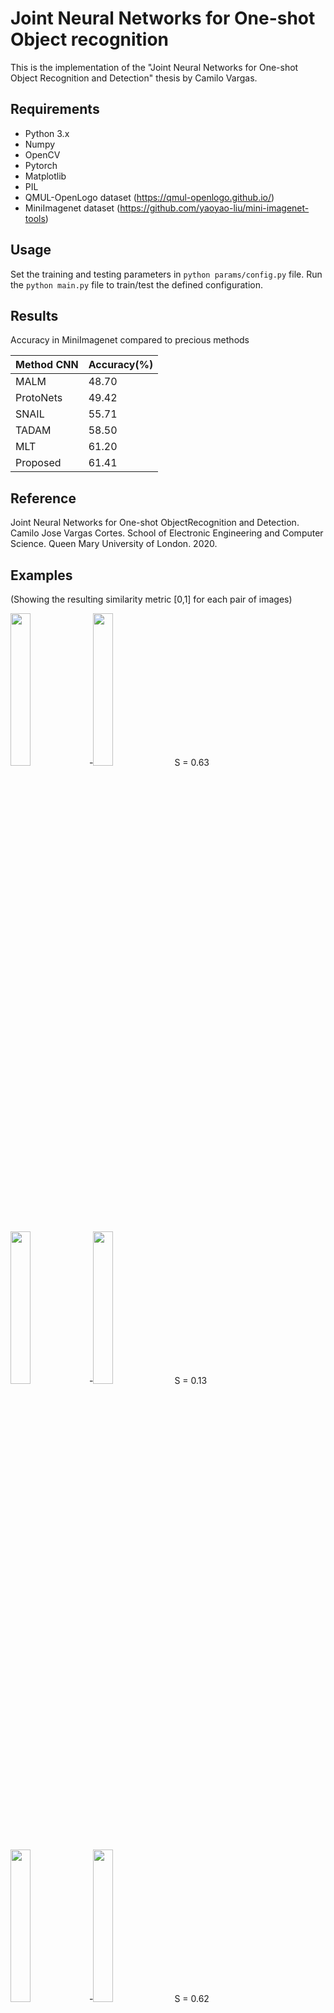 # Joint Neural Networks for One-shot Object recognition

This is the implementation of the "Joint Neural Networks for One-shot Object Recognition and Detection" thesis by Camilo Vargas.

## Requirements
* Python 3.x
* Numpy
* OpenCV
* Pytorch
* Matplotlib
* PIL
* QMUL-OpenLogo dataset (https://qmul-openlogo.github.io/)
* MiniImagenet dataset (https://github.com/yaoyao-liu/mini-imagenet-tools)

## Usage
Set the training and testing parameters in ```python params/config.py``` file. Run the ```python main.py``` file to train/test the defined configuration.

## Results

Accuracy in MiniImagenet compared to precious methods

Method CNN | Accuracy(%)
-------------|-----|
MALM | 48.70
ProtoNets | 49.42
SNAIL | 55.71 
TADAM | 58.50 
MLT | 61.20
Proposed | 61.41

## Reference
Joint Neural Networks for One-shot ObjectRecognition and Detection. Camilo Jose Vargas Cortes. School of Electronic Engineering and Computer Science. Queen Mary University of London. 2020.

## Examples
(Showing the resulting similarity metric [0,1] for each pair of images)

<img src="https://github.com/cjvargasc/JNN_recog/blob/master/imgs/3m1.png" width="25%">-<img src="https://github.com/cjvargasc/JNN_recog/blob/master/imgs/3m5.png" width="25%">
S = 0.63

<img src="https://github.com/cjvargasc/JNN_recog/blob/master/imgs/3m1.png" width="25%">-<img src="https://github.com/cjvargasc/JNN_recog/blob/master/imgs/ANZ_sportslogo_1.png" width="25%">
S = 0.13

<img src="https://github.com/cjvargasc/JNN_recog/blob/master/imgs/n0327201000000011.jpg" width="25%">-<img src="https://github.com/cjvargasc/JNN_recog/blob/master/imgs/n0327201000000013.jpg" width="25%">
S = 0.62

<img src="https://github.com/cjvargasc/JNN_recog/blob/master/imgs/n0327201000000011.jpg" width="25%">-<img src="https://github.com/cjvargasc/JNN_recog/blob/master/imgs/n0452216800000088.jpg" width="25%">
S = 0.23
